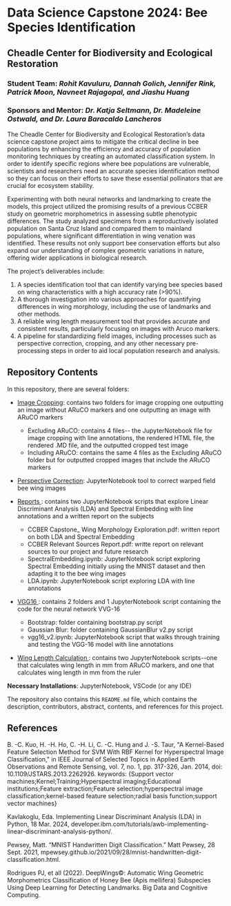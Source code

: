 # Data Science Capstone 2024: Bee Species Identification
## Cheadle Center for Biodiversity and Ecological Restoration
### Student Team: *Rohit Kavuluru, Dannah Golich, Jennifer Rink, Patrick Moon, Navneet Rajagopal, and Jiashu Huang*
### Sponsors and Mentor: *Dr. Katja Seltmann, Dr. Madeleine Ostwald, and Dr. Laura Baracaldo Lancheros*

The Cheadle Center for Biodiversity and Ecological Restoration’s data science capstone project aims to mitigate the critical decline in bee populations by enhancing the efficiency and accuracy of population monitoring techniques by creating an automated classification system. In order to identify specific regions where bee populations are vulnerable, scientists and researchers need an accurate species identification method so they can focus on their efforts to save these essential pollinators that are crucial for ecosystem stability.

Experimenting with both neural networks and landmarking to create the models, this project utilized the promising results of a previous CCBER study on geometric morphometrics in assessing subtle phenotypic differences. The study analyzed specimens from a reproductively isolated population on Santa Cruz Island and compared them to mainland populations, where significant differentiation in wing venation was identified. These results not only support bee conservation efforts but also expand our understanding of complex geometric variations in nature, offering wider applications in biological research.

The project’s deliverables include:
1) A species identification tool that can identify varying bee species based on wing characteristics with a high accuracy rate (>90%).
2) A thorough investigation into various approaches for quantifying differences in wing morphology, including the use of landmarks and other methods.
3) A reliable wing length measurement tool that provides accurate and consistent results, particularly focusing on images with Aruco markers.
4) A pipeline for standardizing field images, including processes such as perspective correction, cropping, and any other necessary pre-processing steps in order to aid local population research and analysis.


## Repository Contents

In this repository, there are several folders:

-   <ins>Image Cropping</ins>: contains two folders for image cropping one outputting an image without ARuCO markers and one outputting an image with ARuCO markers

    -   Excluding ARuCO: contains 4 files-- the JupyterNotebook file for image cropping with line annotations, the rendered HTML file, the rendered .MD file, and the outputted cropped test image
    -   Including ARuCO: contains the same 4 files as the Excluding ARuCO folder but for outputted cropped images that include the ARuCO markers
 
-   <ins> Perspective Correction</ins>: JupyterNotebook tool to correct warped field bee wing images

-   <ins> Reports </ins>: contains two JupyterNotebook scripts that explore Linear Discriminant Analysis (LDA) and Spectral Embedding with line annotations and a written report on the subjects
    -   CCBER Capstone_ Wing Morphology Exploration.pdf: written report on both LDA and Spectral Embedding
    -   CCBER Relevant Sources Report.pdf: writte report on relevant sources to our project and future research
    -   SpectralEmbedding.ipynb: JupyterNotebook script exploring Spectral Embedding initially using the MNIST dataset and then adapting it to the bee wing images
    -   LDA.ipynb: JupyterNotebook script exploring LDA with line annotations

-   <ins> VGG16 </ins>: contains 2 folders and 1 JupyterNotebook script containing the code for the neural network VVG-16
    -   Bootstrap: folder containing bootstrap.py script
    -   Gaussian Blur: folder containing GaussianBlur v2.py script
    -   vgg16_v2.ipynb: JupyterNotebook script that walks through training and testing the VGG-16 model with line annotations
 
-   <ins> Wing Length Calculation </ins>: contains two JupyterNotebook scripts--one that calculates wing length in mm from ARuCO markers, and one that calculates wing length in mm from the ruler



      
**Necessary Installations**: JupyterNotebook, VSCode (or any IDE)

The repository also contains this `README.md` file, which contains the description, contributors, abstract, contents, and references for this project.

## References 

B. -C. Kuo, H. -H. Ho, C. -H. Li, C. -C. Hung and J. -S. Taur, "A Kernel-Based Feature Selection Method for SVM With RBF Kernel for Hyperspectral Image Classification," in IEEE Journal of Selected Topics in Applied Earth Observations and Remote Sensing, vol. 7, no. 1, pp. 317-326, Jan. 2014, doi: 10.1109/JSTARS.2013.2262926. keywords: {Support vector machines;Kernel;Training;Hyperspectral imaging;Educational institutions;Feature extraction;Feature selection;hyperspectral image classification;kernel-based feature selection;radial basis function;support vector machines}

Kavlakoglu, Eda. Implementing Linear Discriminant Analysis (LDA) in Python, 18 Mar. 2024, developer.ibm.com/tutorials/awb-implementing-linear-discriminant-analysis-python/.

Pewsey, Matt. “MNIST Handwritten Digit Classification.” Matt Pewsey, 28 Sept. 2021, mpewsey.github.io/2021/09/28/mnist-handwritten-digit-classification.html.

Rodrigues PJ, et all (2022). DeepWings©: Automatic Wing Geometric Morphometrics Classification of Honey Bee (Apis mellifera) Subspecies Using Deep Learning for Detecting Landmarks. Big Data and Cognitive Computing.
